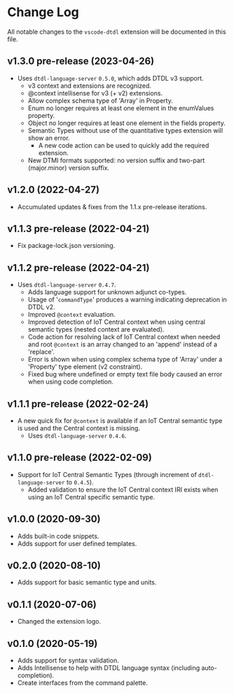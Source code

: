 # Change Log

All notable changes to the `vscode-dtdl` extension will be documented in this file.

## v1.3.0 pre-release (2023-04-26)

- Uses `dtdl-language-server` `0.5.0`, which adds DTDL v3 support.
  - v3 context and extensions are recognized.
  - @context intellisense for v3 (+ v2) extensions.
  - Allow complex schema type of 'Array' in Property.
  - Enum no longer requires at least one element in the enumValues property.
  - Object no longer requires at least one element in the fields property.
  - Semantic Types without use of the quantitative types extension will show an error.
    - A new code action can be used to quickly add the required extension.
  - New DTMI formats supported: no version suffix and two-part (major.minor) version suffix.

## v1.2.0 (2022-04-27)

- Accumulated updates & fixes from the 1.1.x pre-release iterations.

## v1.1.3 pre-release (2022-04-21)

- Fix package-lock.json versioning.

## v1.1.2 pre-release (2022-04-21)

- Uses `dtdl-language-server` `0.4.7`.
  - Adds language support for unknown adjunct co-types.
  - Usage of '`commandType`' produces a warning indicating deprecation in DTDL v2.
  - Improved `@context` evaluation.
  - Improved detection of IoT Central context when using central semantic types (nested context are evaluated).
  - Code action for resolving lack of IoT Central context when needed and root `@context` is an array changed to an 'append' instead of a 'replace'.
  - Error is shown when using complex schema type of 'Array' under a 'Property' type element (v2 constraint).
  - Fixed bug where undefined or empty text file body caused an error when using code completion.

## v1.1.1 pre-release (2022-02-24)

- A new quick fix for `@context` is available if an IoT Central semantic type is used and the Central context is missing.
  - Uses `dtdl-language-server` `0.4.6`.

## v1.1.0 pre-release (2022-02-09)

- Support for IoT Central Semantic Types (through increment of `dtdl-language-server` to `0.4.5`).
  - Added validation to ensure the IoT Central context IRI exists when using an IoT Central specific semantic type.

## v1.0.0 (2020-09-30)

- Adds built-in code snippets.
- Adds support for user defined templates.

## v0.2.0 (2020-08-10)

- Adds support for basic semantic type and units.

## v0.1.1 (2020-07-06)

- Changed the extension logo.

## v0.1.0 (2020-05-19)

- Adds support for syntax validation.
- Adds Intellisense to help with DTDL language syntax (including auto-completion).
- Create interfaces from the command palette.
